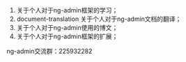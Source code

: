 1. 关于个人对于ng-admin框架的学习；
2. document-translation    关于个人对于ng-admin文档的翻译；
3. 关于个人对于ng-admin使用的博文；
4. 关于个人对于ng-admin框架的扩展；

ng-admin交流群：225932282
